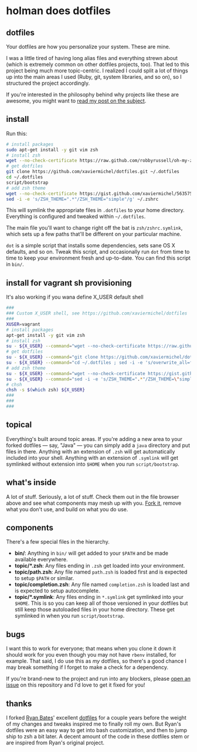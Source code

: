 # holman does dotfiles

## dotfiles

Your dotfiles are how you personalize your system. These are mine.

I was a little tired of having long alias files and everything strewn about
(which is extremely common on other dotfiles projects, too). That led to this
project being much more topic-centric. I realized I could split a lot of things
up into the main areas I used (Ruby, git, system libraries, and so on), so I
structured the project accordingly.

If you're interested in the philosophy behind why projects like these are
awesome, you might want to [read my post on the
subject](http://zachholman.com/2010/08/dotfiles-are-meant-to-be-forked/).

## install

Run this:

```sh
# install packages
sudo apt-get install -y git vim zsh
# install zsh
wget --no-check-certificate https://raw.github.com/robbyrussell/oh-my-zsh/master/tools/install.sh -O - | sh
# get dotfiles
git clone https://github.com/xaviermichel/dotfiles.git ~/.dotfiles
cd ~/.dotfiles
script/bootstrap
# add zsh theme
wget --no-check-certificate https://gist.github.com/xaviermichel/5635753/raw/6986f626dba59fc32ffa9eef1410257e03e4ff5f/simple.zsh-theme --output-document ~/.oh-my-zsh/themes/simple.zsh-theme
sed -i -e 's/ZSH_THEME=".*"/ZSH_THEME="simple"/g' ~/.zshrc
```

This will symlink the appropriate files in `.dotfiles` to your home directory.
Everything is configured and tweaked within `~/.dotfiles`.

The main file you'll want to change right off the bat is `zsh/zshrc.symlink`,
which sets up a few paths that'll be different on your particular machine.

`dot` is a simple script that installs some dependencies, sets sane OS X
defaults, and so on. Tweak this script, and occasionally run `dot` from
time to time to keep your environment fresh and up-to-date. You can find
this script in `bin/`.

## install for vagrant sh provisioning

It's also working if you wana define X_USER default shell

```sh
###
### Custom X_USER shell, see https://github.com/xaviermichel/dotfiles
###
XUSER=vagrant
# install packages
apt-get install -y git vim zsh
# install zsh
su - ${X_USER} --command="wget --no-check-certificate https://raw.github.com/robbyrussell/oh-my-zsh/master/tools/install.sh -O - | sh"
# get dotfiles
su - ${X_USER} --command="git clone https://github.com/xaviermichel/dotfiles.git ~/.dotfiles"
su - ${X_USER} --command="cd ~/.dotfiles ; sed -i -e 's/overwrite_all=false/overwrite_all=true/g' script/bootstrap ; sed -i -e 's/^setup_gitconfig$/#setup_gitconfig/g' script/bootstrap ; script/bootstrap" 
# add zsh theme
su - ${X_USER} --command="wget --no-check-certificate https://gist.github.com/xaviermichel/5635753/raw/6986f626dba59fc32ffa9eef1410257e03e4ff5f/simple.zsh-theme --output-document ~/.oh-my-zsh/themes/simple.zsh-theme"
su - ${X_USER} --command="sed -i -e 's/ZSH_THEME=".*"/ZSH_THEME=\"simple\"/g' /home/${X_USER}/.zshrc"
# chsh 
chsh -s $(which zsh) ${X_USER}
###
###
###
```

## topical

Everything's built around topic areas. If you're adding a new area to your
forked dotfiles — say, "Java" — you can simply add a `java` directory and put
files in there. Anything with an extension of `.zsh` will get automatically
included into your shell. Anything with an extension of `.symlink` will get
symlinked without extension into `$HOME` when you run `script/bootstrap`.

## what's inside

A lot of stuff. Seriously, a lot of stuff. Check them out in the file browser
above and see what components may mesh up with you.
[Fork it](https://github.com/holman/dotfiles/fork), remove what you don't
use, and build on what you do use.

## components

There's a few special files in the hierarchy.

- **bin/**: Anything in `bin/` will get added to your `$PATH` and be made
  available everywhere.
- **topic/\*.zsh**: Any files ending in `.zsh` get loaded into your
  environment.
- **topic/path.zsh**: Any file named `path.zsh` is loaded first and is
  expected to setup `$PATH` or similar.
- **topic/completion.zsh**: Any file named `completion.zsh` is loaded
  last and is expected to setup autocomplete.
- **topic/\*.symlink**: Any files ending in `*.symlink` get symlinked into
  your `$HOME`. This is so you can keep all of those versioned in your dotfiles
  but still keep those autoloaded files in your home directory. These get
  symlinked in when you run `script/bootstrap`.

## bugs

I want this to work for everyone; that means when you clone it down it should
work for you even though you may not have `rbenv` installed, for example. That
said, I do use this as *my* dotfiles, so there's a good chance I may break
something if I forget to make a check for a dependency.

If you're brand-new to the project and run into any blockers, please
[open an issue](https://github.com/holman/dotfiles/issues) on this repository
and I'd love to get it fixed for you!

## thanks

I forked [Ryan Bates](http://github.com/ryanb)' excellent
[dotfiles](http://github.com/ryanb/dotfiles) for a couple years before the
weight of my changes and tweaks inspired me to finally roll my own. But Ryan's
dotfiles were an easy way to get into bash customization, and then to jump ship
to zsh a bit later. A decent amount of the code in these dotfiles stem or are
inspired from Ryan's original project.
